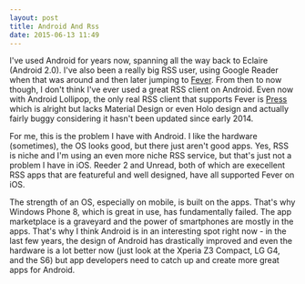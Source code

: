 ```yaml
---
layout: post
title: Android And Rss
date: 2015-06-13 11:49
---
```


I've used Android for years now, spanning all the way back to Eclaire  (Android 2.0). I've also been a really big RSS user, using Google Reader  when that was around and then later jumping to [Fever](http://feedafever.com). From then to now though, I don't think I've ever used a great RSS client  on Android. Even now with Android Lollipop, the only real RSS client that supports Fever is [Press](https://play.google.com/store/apps/details?id=com.twentyfivesquares.press&hl=en) which is alright but lacks  Material Design or even Holo design and actually  fairly buggy considering it hasn't been updated since early 2014. 

For me, this is the problem I have with Android. I like the hardware (sometimes), the OS looks good, but  there just aren't good apps. Yes, RSS is niche and I'm using an even more niche RSS service, but that's just not a problem I have in iOS. Reeder 2 and Unread, both of which are execellent RSS apps that are featureful and well designed, have all supported Fever on iOS. 

The strength of an OS, especially on mobile, is built on the apps. That's why Windows Phone 8, which is great in use, has fundamentally failed. The app marketplace is a graveyard and the power of smartphones are mostly in the apps. That's why I think Android is in an interesting spot right now - in the last few years, the design of Android has drastically improved and even the hardware is a lot better now (just look at the Xperia Z3 Compact, LG G4, and the S6) but app developers need to catch up and create more great apps for Android.

 





